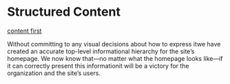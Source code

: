 
# Structured Content

[content first](http://aneventapart.com/news/post/aea-video-jeffrey-zeldman-designing-with-web-standards-content-first)


Without committing to any visual decisions about how to express itwe have created an accurate top-level informational hierarchy for the site’s homepage. We now know that—no matter what the homepage looks like—if it can correctly present this informationit will be a victory for the organization and the site’s users.
